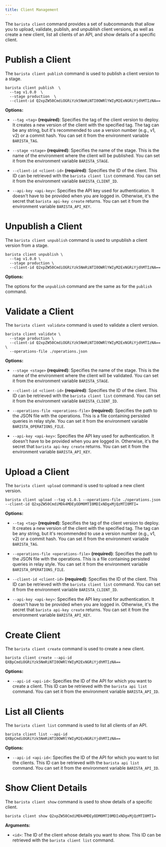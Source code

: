 ```yaml
---
title: Client Management
---
```


The `barista client` command provides a set of subcommands that allow you to upload, validate, publish, and unpublish client versions, as well as create a new client, list all clients of an API, and show details of a specific client.

# Publish a Client 

The `barista client publish` command is used to publish a client version to a stage.

```shell
barista client publish  \
  --tag v1.0.0  \
  --stage production  \
  --client-id Q2xpZW50CmdiOGRiYzk5NmRiNTI0OWRlYWIyM2ExNGRiYjdhMTIzNA==
```

**Options:**

- `--tag <tag>` **(required)**: Specifies the tag of the client version to deploy. It creates a new version of the client with the specified tag. The tag can be any string, but it's recommended to use a version number (e.g., v1, v2) or a commit hash. You can set it from the environment variable `BARISTA_TAG`.

- `--stage <stage>` **(required)**: Specifies the name of the stage. This is the name of the environment where the client will be published. You can set it from the environment variable `BARISTA_STAGE`.

- `--client-id <client-id>` **(required)**: Specifies the ID of the client. This ID can be retrieved with the `barista client list` command. You can set it from the environment variable `BARISTA_CLIENT_ID`.

- `--api-key <api-key>`: Specifies the API key used for authentication. It doesn't have to be provided when you are logged in. Otherwise, it's the secret that `barista api-key create` returns. You can set it from the environment variable `BARISTA_API_KEY`.

# Unpublish a Client 

The `barista client unpublish` command is used to unpublish a client version from a stage.

```shell
barista client unpublish \
  --tag v1.0.0 \
  --stage production \
  --client-id Q2xpZW50CmdiOGRiYzk5NmRiNTI0OWRlYWIyM2ExNGRiYjdhMTIzNA==
```

**Options:**

The options for the `unpublish` command are the same as for the `publish` command.

# Validate a Client 

The `barista client validate` command is used to validate a client version.

```shell
barista client validate \
  --stage production \
  --client-id Q2xpZW50CmdiOGRiYzk5NmRiNTI0OWRlYWIyM2ExNGRiYjdhMTIzNA== \
  --operations-file ./operations.json
```

**Options:**

- `--stage <stage>` **(required)**: Specifies the name of the stage. This is the name of the environment where the client will be validated. You can set it from the environment variable `BARISTA_STAGE`.

- `--client-id <client-id>` **(required)**: Specifies the ID of the client. This ID can be retrieved with the `barista client list` command. You can set it from the environment variable `BARISTA_CLIENT_ID`.

- `--operations-file <operations-file>` **(required)**: Specifies the path to the JSON file with the operations. This is a file containing persisted queries in relay style. You can set it from the environment variable `BARISTA_OPERATIONS_FILE`.

- `--api-key <api-key>`: Specifies the API key used for authentication. It doesn't have to be provided when you are logged in. Otherwise, it's the secret that `barista api-key create` returns. You can set it from the environment variable `BARISTA_API_KEY`.

# Upload a Client

The `barista client upload` command is used to upload a new client version.

```shell
barista client upload --tag v1.0.1 --operations-file ./operations.json --client-id Q2xpZW50CmdiMDk4MDEyODM0MTI0MDIxNDgxMjQzMTI0MTI=
```

**Options:**

- `--tag <tag>` **(required)**: Specifies the tag of the client version to deploy. It creates a new version of the client with the specified tag. The tag can be any string, but it's recommended to use a version number (e.g., v1, v2) or a commit hash. You can set it from the environment variable `BARISTA_TAG`.

- `--operations-file <operations-file>` **(required)**: Specifies the path to the JSON file with the operations. This is a file containing persisted queries in relay style. You can set it from the environment variable `BARISTA_OPERATIONS_FILE`.

- `--client-id <client-id>` **(required)**: Specifies the ID of the client. This ID can be retrieved with the `barista client list` command. You can set it from the environment variable `BARISTA_CLIENT_ID`.

- `--api-key <api-key>`: Specifies the API key used for authentication. It doesn't have to be provided when you are logged in. Otherwise, it's the secret that `barista api-key create` returns. You can set it from the environment variable `BARISTA_API_KEY`.

# Create Client 

The `barista client create` command is used to create a new client.

```shell
barista client create --api-id QXBpCmdiOGRiYzk5NmRiNTI0OWRlYWIyM2ExNGRiYjdhMTIzNA==
```

**Options:**

- `--api-id <api-id>`: Specifies the ID of the API for which you want to create a client. This ID can be retrieved with the `barista api list` command. You can set it from the environment variable `BARISTA_API_ID`.

# List all Clients

The `barista client list` command is used to list all clients of an API.

```shell
barista client list --api-id QXBpCmdiOGRiYzk5NmRiNTI0OWRlYWIyM2ExNGRiYjdhMTIzNA==
```

**Options:**

- `--api-id <api-id>`: Specifies the ID of the API for which you want to list the clients. This ID can be retrieved with the `barista api list` command. You can set it from the environment variable `BARISTA_API_ID`.

# Show Client Details

The `barista client show` command is used to show details of a specific client.

```shell
barista client show Q2xpZW50CmdiMDk4MDEyODM0MTI0MDIxNDgxMjQzMTI0MTI=
```

**Arguments:**

- `<id>`: The ID of the client whose details you want to show. This ID can be retrieved with the `barista client list` command.
